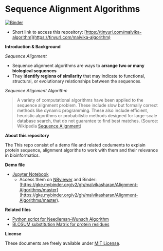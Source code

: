 # Sequence Alignment Algorithms

[![Binder](https://mybinder.org/badge_logo.svg)](https://mybinder.org/v2/gh/malvikasharan/Alignment-Algorithms/master)

- Short link to access this repository: [https://tinyurl.com/malvika-algorithm](https://tinyurl.com/malvika-algorithm)

**Introduction & Background**

*Sequence Alignment*

- Sequence alignment algorithms are ways to **arrange two or many biological sequences** 
- They **identify regions of similarity** that may indicate to functional, structural, or evolutionary relationships between the sequences.

*Sequence Alignment Algorithm*

> A variety of computational algorithms have been applied to the sequence alignment problem. These include slow but formally correct methods like dynamic programming. These also include efficient, heuristic algorithms or probabilistic methods designed for large-scale database search, that do not guarantee to find best matches. (Source: Wikipedia [Sequence Alignment](https://en.wikipedia.org/wiki/Sequence_alignment))

**About this repository**

The This repo consist of a demo file and related coduments to explain protein sequence, alignment algoriths to work with them and their relevance in bioinformatics.

**Demo file**

- [Jupyter Notebook](https://github.com/malvikasharan/Alignment-Algorithms/blob/master/homage_to_alignment%20algorithms.ipynb)
  - Access them on [NBviewer](https://nbviewer.jupyter.org/github/malvikasharan/Alignment-Algorithms/blob/master/homage_to_alignment%20algorithms.ipynb) and Binder: [https://gke.mybinder.org/v2/gh/malvikasharan/Alignment-Algorithms/master](https://gke.mybinder.org/v2/gh/malvikasharan/Alignment-Algorithms/master).
  
**Related files**

- [Python script for Needleman-Wunsch Algorithm](https://github.com/malvikasharan/Alignment-Algorithms/blob/master/alignment_simple.py)
- [BLOSUM substitution Matrix for protein residues](https://github.com/malvikasharan/Alignment-Algorithms/blob/master/blosum62.bla)

**License**

These documents are freely available under [MIT License](https://github.com/malvikasharan/Alignment-Algorithms/blob/master/LICENSE).



